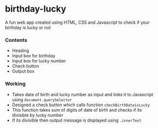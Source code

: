 # birthday-lucky
A fun web app created using HTML, CSS and Javascript to check if your birthday is lucky or not
### Contents
* Heading
* Input box for birthday
* Input box for lucky number
* Check button
* Output box
### Working
* Takes date of birth and lucky number as input and links it to Javascript using `document.querySelector`
* Designed a check button which calls function `checkBirthDateisLucky`
* This function takes sum of digits of date of birth and checks if its divisible by lucky number
* If its divisible then output message is displayed using `.innerText`

